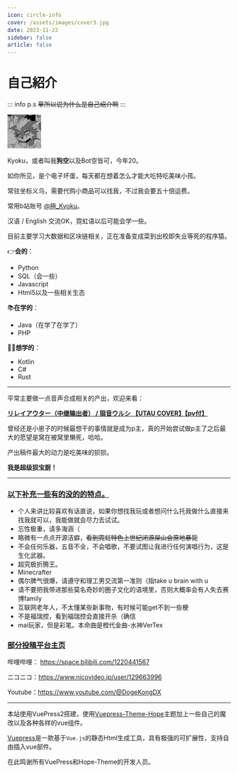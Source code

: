 ```yaml
---
icon: circle-info
cover: /assets/images/cover3.jpg
date: 2023-11-22
sidebar: false
article: false
---
```

# 自己紹介

::: info p.s
~~草所以说为什么是自己绍介啊~~
:::

<img src="/favi.png" width="15%" height="15%">

Kyoku，或者叫我**狗空**以及Bot空皆可，今年20。

如你所见，是个电子坏蛋，每天都在想着怎么才能大吃特吃美味小孩。

常驻坐标义乌，需要代购小商品可以找我，不过我会要五十倍运费。

常用b站账号 [@極_Kyoku](https://space.bilibili.com/1220441567)。

汉语 / English 交流OK，霓虹语以后可能会学一些。

目前主要学习大数据和区块链相关，正在准备变成菜到出校即失业等死的程序猿。

👉**会的**：

- Python
- SQL（会一些）
- Javascript
- Html5以及一些相关生态

📚**在学的**：

- Java（在学了在学了）
- PHP

🤷‍♂️**想学的**：

- Kotlin
- C#
- Rust

------

平常主要做一点音声合成相关的产出，欢迎来看：

[**リレイアウター（中继输出者） / 狽音ウルシ 【UTAU COVER】【pv付】**](https://www.bilibili.com/video/BV19X4y1L7CZ/)

<BiliBili bvid="BV19X4y1L7CZ" autoplay="true"/>

曾经还是小崽子的时候最想干的事情就是成为p主，真的开始尝试做p主了之后最大的愿望是窝在被窝里懒死，哈哈。

产出稿件最大的动力是吃美味的狈狈。

**我是超级狈宝厨！**

------

### <u>**以下补充一些有的没的的特点。**</u>

- 个人来讲比较喜欢有话直说，如果你想找我玩或者想问什么托我做什么直接来找我就可以，我能做就会尽力去试试。
- 忘性极重，请多海涵（
- 略微有一点点开源洁癖，~~看到霓虹特色上世纪闭源屎山会原地暴毙~~
- 不会任何乐器，五音不全，不会唱歌，不要试图让我进行任何演唱行为，这是生化武器。
- 超究极折腾王。
- Minecrafter
- 偶尔脾气很爆，请遵守和理工男交流第一准则（指take u brain with u
- 请不要把我带进那些莫名奇妙的圈子文化的语境里，否则大概率会有人失去赛博family
- 互联网老年人，不太懂某些新事物，有时候可能get不到一些梗
- 不是福瑞控，看到福瑞控会直接开杀（确信
- mai玩家，但是彩笔。本命曲是橙代金曲-水神VerTex



### <u>**部分投稿平台主页**</u>

哔哩哔哩： https://space.bilibili.com/1220441567

ニコニコ：https://www.nicovideo.jp/user/129663996

Youtube：https://www.youtube.com/@DogeKongDX

------

本站使用VuePress2搭建，使用[Vuepress-Theme-Hope](https://github.com/vuepress-theme-hope/)主题加上一些自己的魔改以及各种各样的vue组件。

[Vuepress](https://vuepress.vuejs.org/zh/)是一款基于`Vue.js`的静态Html生成工具，具有极强的可扩展性，支持自由插入vue部件。

在此鸣谢所有VuePress和Hope-Theme的开发人员。



